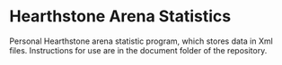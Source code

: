 # Hearthstone Arena Statistics
Personal Hearthstone arena statistic program, which stores data in Xml files.
Instructions for use are in the document folder of the repository.
